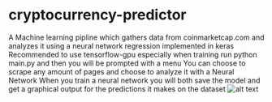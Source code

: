 # cryptocurrency-predictor
A Machine learning pipline which gathers data from coinmarketcap.com and analyzes it using a neural network regression implemented in keras
Recommended to use tensorflow-gpu especially when training
run python main.py and then you will be prompted with a menu
You can choose to scrape any amount of pages and choose to analyze it with a Neural Network
When you train a neural network you will both save the model and get a graphical output for the predictions it makes on the dataset
![alt text](https://i.imgur.com/FINWu9R.png)
